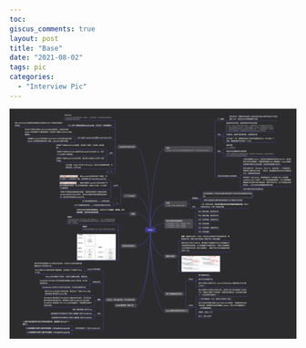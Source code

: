 ```yaml
---
toc:
giscus_comments: true
layout: post
title: "Base"
date: "2021-08-02"
tags: pic
categories: 
  - "Interview Pic"
---
```


![image.png](https://raw.githubusercontent.com/zhengstar94/zhengstar94.github.io/main/_posts/2021/08/images/base.png)